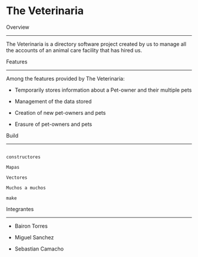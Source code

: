 # The Veterinaria 

Overview 

-------- 

  

The Veterinaria is a directory software project created by us to manage all the accounts of an animal care facility that has hired us. 

  

Features 

-------- 

  

Among the features provided by The Veterinaria: 

  

- Temporarily stores information about a Pet-owner and their multiple pets 

- Management of the data stored 

- Creation of new pet-owners and pets 

- Erasure of pet-owners and pets 

   

Build 

----- 

  

```shell 

constructores 

Mapas 

Vectores 

Muchos a muchos 

make 

``` 

  

Integrantes 

------ 

 

- Bairon Torres 

- Miguel Sanchez 

- Sebastian Camacho 
